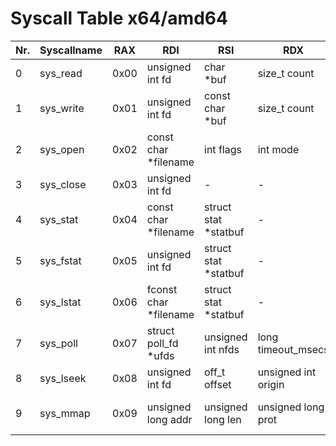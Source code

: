 # Syscall Table x64/amd64

| Nr. | Syscallname | RAX | RDI | RSI | RDX | R10 | R8  | R9  | Definition |
| --- | ----------- | --- | --- | --- | --- | --- | --- | --- | -----------|
|0|sys_read|0x00|unsigned int fd|char *buf|size_t count|-|-|-||
|1|sys_write|0x01|unsigned int fd|const char *buf|size_t count|-|-|-||
|2|sys_open|0x02|const char *filename|int flags|int mode|-|-|-||
|3|sys_close|0x03|unsigned int fd|-|-|-|-|-||
|4|sys_stat|0x04|const char *filename|struct stat *statbuf|-|-|-|-||
|5|sys_fstat|0x05|unsigned int fd|struct stat *statbuf|-|-|-|-||
|6|sys_lstat|0x06|fconst char *filename|struct stat *statbuf|-|-|-|-||
|7|sys_poll|0x07|struct poll_fd *ufds|unsigned int nfds|long timeout_msecs|-|-|-||
|8|sys_lseek|0x08|unsigned int fd|off_t offset|unsigned int origin|-|-|-||
|9|sys_mmap|0x09|unsigned long addr|unsigned long len|unsigned long prot|unsigned long flags|unsigned long fd|unsigned long off||
